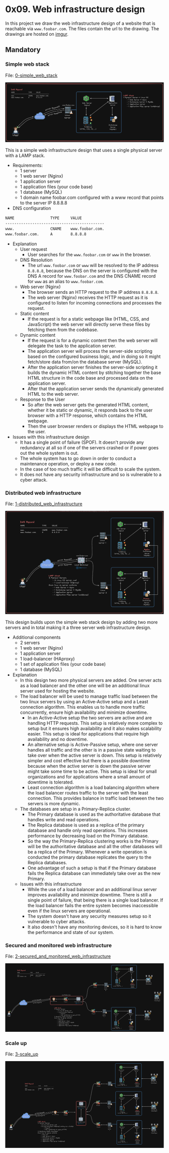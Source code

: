# 0x09. Web infrastructure design

In this project we draw the web infrastructure design of a website that is
reachable via `www.foobar.com`.
The files contain the url to the drawing. The drawings are hosted on [imgur](https://imgur.com/upload).

## Mandatory

### Simple web stack

File: [0-simple_web_stack](./0-simple_web_stack)

![0-simple_web_stack](./images/0-simple_web_stack.png)

This is a simple web infrastructure design that uses a single physical server
with a LAMP stack.

- Requirements:
  - 1 server
  - 1 web server (Nginx)
  - 1 application server
  - 1 application files (your code base)
  - 1 database (MySQL)
  - 1 domain name foobar.com configured with a www record that points to the
    server IP 8.8.8.8
- DNS configuration

```txt
NAME                TYPE     VALUE
--------------------------------------------
www.                CNAME    www.foobar.com.
www.foobar.com.     A        8.8.8.8
```

- Explanation
  - User request
    - User searches for the `www.foobar.com` or `www` in the browser.
  - DNS Resolution
    - The url `www.foobar.com` or `www` will be resolved to the IP address
      `8.8.8.8`, because the DNS on the server is configured with the DNS
      A record for `www.foobar.com` and the DNS CNAME record for `www` as
      an alias to `www.foobar.com`.
  - Web server (Nginx)
    - The browser sends an HTTP request to the IP address `8.8.8.8`.
    - The web server (Nginx) receives the HTTP request as it is configured to
      listen for incoming connections and processes the request.
  - Static content
    - If the request is for a static webpage like (HTML, CSS, and JavaScript)
      the web server will directly serve these files by fetching them from the
      codebase.
  - Dynamic content
    - If the request is for a dynamic content then the web server will delegate
      the task to the application server.
    - The application server will process the server-side scripting based on
      the configured business logic, and in doing so it might fetch/store data
      from/on the database server (MySQL).
    - After the application server finishes the server-side scripting it builds
      the dynamic HTML content by stitching together the base HTML structure in
      the code base and processed data on the application server.
    - After that the application server sends the dynamically generated HTML
      to the web server.
  - Response to the User
    - So after the web server gets the generated HTML content, whether it be
      static or dynamic, it responds back to the user browser with a
      HTTP response, which contains the HTML webpage.
    - Then the user browser renders or displays the HTML webpage to the user.
- Issues with this infrastructure design
  - It has a single point of failure (SPOF). It doesn't provide any redundancy
    at all so if one of the servers crashed or if power goes out the whole system
    is out.
  - The whole system has to go down in order to conduct a maintenance
    operation, or deploy a new code.
  - In the case of too much traffic it will be difficult to scale the system.
  - It does not have any security infrastructure and so is vulnerable to a
    cyber attack.

### Distributed web infrastructure

File: [1-distributed_web_infrastructure](./1-distributed_web_infrastructure)

![1-distributed_web_infrastructure](./images/1-distributed_web_infrastructure.png)

This design builds upon the simple web stack design by adding two more
servers and in total making it a three server web infrastructure design.

- Additional components
  - 2 servers
  - 1 web server (Nginx)
  - 1 application server
  - 1 load-balancer (HAproxy)
  - 1 set of application files (your code base)
  - 1 database (MySQL)
- Explanation
  - In this design two more physical servers are added. One server acts as a
    load balancer and the other one will be an additional linux server used
    for hosting the website.
  - The load balancer will be used to manage traffic load between the two linux
    servers by using an Active-Active setup and a Least connection algorithm.
    This enables us to handle more traffic concurrently, ensure high availability
    and minimize downtime.
    - In an Active-Active setup the two servers are active and are handling HTTP
      requests. This setup is relatively more complex to setup but it ensures
      high availability and it also makes scalability easier. This setup is
      ideal for applications that require high availability and no downtime.
    - An alternative setup is Active-Passive setup, where one server handles all
      traffic and the other is in a passive state waiting to take over when the active
      server is down. This setup is relatively simpler and cost effective but there
      is a possible downtime because when the active server is down the passive
      server might take some time to be active. This setup is ideal for small
      organizations and for applications where a small amount of downtime is tolerated.
    - Least connection algorithm is a load balancing algorithm where the load
      balancer routes traffic to the server with the least connection. This
      provides balance in traffic load between the two servers is more dynamic.
  - The databases are setup in a Primary-Replica cluster.
    - The Primary database is used as the authoritative database that handles
      write and read operations.
    - The Replica database is used as a replica of the primary database and
      handle only read operations. This increases performance by decreasing load
      on the Primary database.
    - So the way the Primary-Replica clustering works is the Primary will be the
      authoritative database and all the other databases will be a replica of the
      Primary. Whenever a write operation is conducted the primary database
      replicates the query to the Replica databases.
    - One advantage of such a setup is that if the Primary database fails the
      Replica database can immediately take over as the new Primary.
  - Issues with this infrastructure
    - While the use of a load balancer and an additional linux server improves
      availability and minimize downtime. There is still a single point of
      failure, that being there is a single load balancer. If the load balancer
      fails the entire system becomes inaccessible even if the linux servers are
      operational.
    - The system doesn't have any security measures setup so it vulnerable to
      cyber attacks.
    - It also doesn't have any monitoring devices, so it is hard to know
      the performance and state of our system.

### Secured and monitored web infrastructure

File: [2-secured_and_monitored_web_infrastructure](./2-secured_and_monitored_web_infrastructure)

![2-secured_and_monitored_web_infrastructure](./images/2-secured_and_monitored_web_infrastructure.png)

### Scale up

File: [3-scale_up](./3-scale_up)

![3-scale_up](./images/3-scale_up.png)
